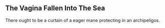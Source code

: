 The Vagina Fallen Into The Sea
------------------------------
There ought to be a curtain of a eager mane protecting in an archipeligos.  
